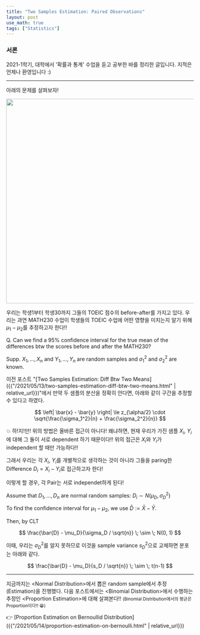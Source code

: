 ```yaml
---
title: "Two Samples Estimation: Paired Observations"
layout: post
use_math: true
tags: ["Statistics"]
---
```


### 서론
2021-1학기, 대학에서 '확률과 통계' 수업을 듣고 공부한 바를 정리한 글입니다. 지적은 언제나 환영입니다 :)

<hr/>

아래의 문제를 살펴보자!

<div class="img-wrapper">
<img src= "{{"/images/probability-and-statistics/paired-observations-example-1.png" | relative_url }}" width=550>
</div>

우리는 학생1부터 학생30까지 그들의 TOEIC 점수의 before-after를 가지고 있다. 우리는 과연 MATH230 수업이 학생들의 TOEIC 수업에 어떤 영향을 미치는지 알기 위해 $\mu_1 - \mu_2$를 추정하고자 한다!!

<div class="light-margine" markdown="1">

Q. Can we find a 95% confidence interval for the true mean of the differences btw the scores before and after the MATH230?

Supp. $X_1, \dots, X_n$ and $Y_1, \dots, Y_n$ are random samples and $\sigma_1^2$ and $\sigma_2^2$ are known.

이전 포스트 "[Two Samples Estimation: Diff Btw Two Means]({{"/2021/05/13/two-samples-estimation-diff-btw-two-means.html" | relative_url}})"에서 만약 두 샘플의 분산을 정확히 안다면, 아래와 같이 구간을 추정할 수 있다고 하였다.

$$
\left| \bar{x} - \bar{y} \right| \le z_{\alpha/2} \cdot \sqrt{\frac{\sigma_1^2}{n} + \frac{\sigma_2^2}{n}}
$$

💥 하!지!만! 위의 방법은 올바른 접근이 아니다! 왜냐하면, <span class="half_HL">현재 우리가 가진 샘플 $X_i$, $Y_i$에 대해 그 둘이 서로 dependent 하기 때문이다!!</span> 위의 접근은 $X_i$와 $Y_i$가 independent 할 때만 가능하다!!

</div>

그래서 우리는 각 $X_i$, $Y_i$를 개별적으로 생각하는 것이 아니라 그들을 paring한 Difference $D_i = X_i - Y_i$로 접근하고자 한다!

이렇게 할 경우, 각 Pair는 서로 independet하게 된다!

Assume that $D_1, \dots, D_n$ are normal random samples: $D_i \sim N(\mu_D, \sigma_D^2)$

To find the confidence interval for $\mu_1 - \mu_2$, we use $\bar{D} := \bar{X} - \bar{Y}$.

Then, by CLT

$$
\frac{\bar{D} - \mu_D}{\sigma_D / \sqrt{n}} \; \sim \; N(0, 1)
$$

이때, 우리는 $\sigma_D^2$를 알지 못하므로 이것을 sample variance $s_D^2$으로 교체하면 분포는 아래와 같다.

$$
\frac{\bar{D} - \mu_D}{s_D / \sqrt{n}} \; \sim \; t(n-1)
$$

<hr/>

지금까지는 \<Normal Distribution\>에서 뽑은 random sample에서 추정(Estimation)을 진행했다. 다음 포스트에서는 \<Binomial Distribution\>에서 수행하는 추정인 \<Proportion Estimation\>에 대해 살펴본다!! <small>(Binomial Distribution에서의 평균은 Proportion이다!! 😁)</small>

👉 [Proportion Estimation on Bernoullid Distribution]({{"/2021/05/14/proportion-estimation-on-bernoulli.html" | relative_url}})